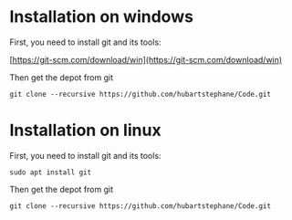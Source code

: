 # Installation on windows

First, you need to install git and its tools:

[https://git-scm.com/download/win](https://git-scm.com/download/win)

Then get the depot from git

```
git clone --recursive https://github.com/hubartstephane/Code.git
```

# Installation on linux

First, you need to install git and its tools:

```
sudo apt install git
```

Then get the depot from git

```
git clone --recursive https://github.com/hubartstephane/Code.git
```
